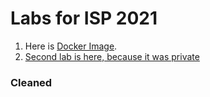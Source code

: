 # Labs for ISP 2021
1) Here is [Docker Image](https://hub.docker.com/repository/docker/ivangin/lab1-guess).
2) [Second lab is here, because it was private](https://github.com/IvanSir/IspSecondLab)
### Cleaned
